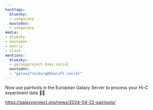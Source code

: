 ```yaml
---
hashtags:
  bluesky:
  - usegalaxy
  mastodon:
  - usegalaxy
media:
- bluesky
- mastodon
- matrix
- slack
mentions:
  bluesky:
  - galaxyproject.bsky.social
  mastodon:
  - "galaxyfreiburg@baw\xFC.social"
---
```

Now use pairtools in the European Galaxy Server to process your Hi-C experiment data 🧑‍💻

https://galaxyproject.org/news/2024-04-22-pairtools/